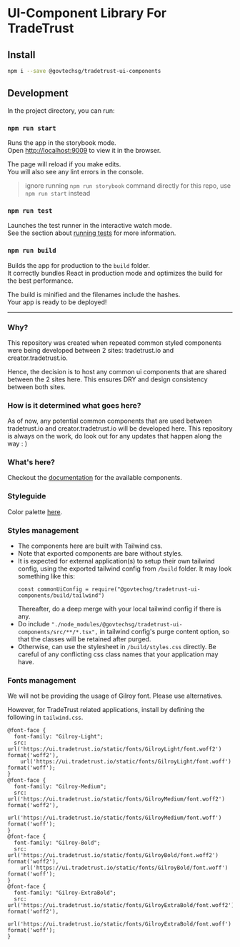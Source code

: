# UI-Component Library For TradeTrust

## Install

```sh
npm i --save @govtechsg/tradetrust-ui-components
```

## Development

In the project directory, you can run:

### `npm run start`

Runs the app in the storybook mode.<br />
Open [http://localhost:9009](http://localhost:9009) to view it in the browser.

The page will reload if you make edits.<br />
You will also see any lint errors in the console.

> ignore running `npm run storybook` command directly for this repo, use `npm run start` instead

### `npm run test`

Launches the test runner in the interactive watch mode.<br />
See the section about [running tests](https://facebook.github.io/create-react-app/docs/running-tests) for more information.

### `npm run build`

Builds the app for production to the `build` folder.<br />
It correctly bundles React in production mode and optimizes the build for the best performance.

The build is minified and the filenames include the hashes.<br />
Your app is ready to be deployed!

---

### Why?

This repository was created when repeated common styled components were being developed between 2 sites: tradetrust.io and creator.tradetrust.io.

Hence, the decision is to host any common ui components that are shared between the 2 sites here. This ensures DRY and design consistency between both sites.

### How is it determined what goes here?

As of now, any potential common components that are used between tradetrust.io and creator.tradetrust.io will be developed here. This repository is always on the work, do look out for any updates that happen along the way : )

### What's here?

Checkout the [documentation](https://ui.tradetrust.io) for the available components.

### Styleguide

Color palette [here](https://ui.tradetrust.io/?path=/docs/styleguide--colors).

### Styles management

- The components here are built with Tailwind css.
- Note that exported components are bare without styles.
- It is expected for external application(s) to setup their own tailwind config, using the exported tailwind config from `/build` folder. It may look something like this:
  ```
  const commonUiConfig = require("@govtechsg/tradetrust-ui-components/build/tailwind")
  ```
  Thereafter, do a deep merge with your local tailwind config if there is any.
- Do include `"./node_modules/@govtechsg/tradetrust-ui-components/src/**/*.tsx",` in tailwind config's purge content option, so that the classes will be retained after purged.
- Otherwise, can use the stylesheet in `/build/styles.css` directly. Be careful of any conflicting css class names that your application may have.

### Fonts management

We will not be providing the usage of Gilroy font. Please use alternatives.

However, for TradeTrust related applications, install by defining the following in `tailwind.css`.

```
@font-face {
  font-family: "Gilroy-Light";
  src: url('https://ui.tradetrust.io/static/fonts/GilroyLight/font.woff2') format('woff2'),
    url('https://ui.tradetrust.io/static/fonts/GilroyLight/font.woff') format('woff');
}
@font-face {
  font-family: "Gilroy-Medium";
  src: url('https://ui.tradetrust.io/static/fonts/GilroyMedium/font.woff2') format('woff2'),
    url('https://ui.tradetrust.io/static/fonts/GilroyMedium/font.woff') format('woff');
}
@font-face {
  font-family: "Gilroy-Bold";
  src: url('https://ui.tradetrust.io/static/fonts/GilroyBold/font.woff2') format('woff2'),
    url('https://ui.tradetrust.io/static/fonts/GilroyBold/font.woff') format('woff');
}
@font-face {
  font-family: "Gilroy-ExtraBold";
  src: url('https://ui.tradetrust.io/static/fonts/GilroyExtraBold/font.woff2') format('woff2'),
    url('https://ui.tradetrust.io/static/fonts/GilroyExtraBold/font.woff') format('woff');
}
```
